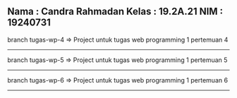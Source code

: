 Nama : Candra Rahmadan
Kelas : 19.2A.21
NIM : 19240731
---

branch tugas-wp-4 => Project untuk tugas web programming 1 pertemuan 4

---

branch tugas-wp-5 => Project untuk tugas web programming 1 pertemuan 5

---

branch tugas-wp-6 => Project untuk tugas web programming 1 pertemuan 6

---